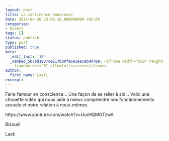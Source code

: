 ```yaml
---
layout: post
title: La continence amoureuse
date: 2014-04-30 23:09:16.000000000 +02:00
categories:
- Divers
tags: []
status: publish
type: post
published: true
meta:
  _edit_last: '10'
  _oembed_5bced1937ce217b80fe6e3eecebd4789: <iframe width="500" height="281" src="https://www.youtube.com/embed/UurHQMGTzwA?feature=oembed"
    frameborder="0" allowfullscreen></iframe>
author:
  first_name: Laeti
excerpt:
---
```

<p><span class="userContent">Faire l’amour en conscience... Une façon de se relier à soi... Voici une chouette vidéo qui nous aide à mieux comprendre nos fonctionnements sexuels et notre relation à nous-mêmes.<br />
</span></p>
<p>https://www.youtube.com/watch?v=UurHQMGTzwA</p>
<p>Bisous!</p>
<p>Laeti</p>
